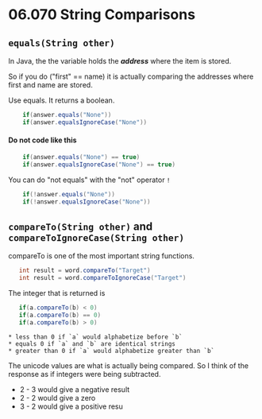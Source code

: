 # 06.070 String Comparisons

## `equals(String other)`

In Java, the the variable holds the ***address*** where the item is stored.

So if you do ("first" == name) it is actually comparing the addresses where first and name are stored.

Use equals.  It returns a boolean.

```java
    if(answer.equals("None"))
    if(answer.equalsIgnoreCase("None"))
```

#### Do not code like this

```java
    if(answer.equals("None") == true)
    if(answer.equalsIgnoreCase("None") == true)
```


You can do "not equals" with the "not" operator `!`

```java
    if(!answer.equals("None"))
    if(!answer.equalsIgnoreCase("None"))
```

## `compareTo(String other)` and `compareToIgnoreCase(String other)`

compareTo is one of the most important string functions.  

```java
   int result = word.compareTo("Target")
   int result = word.compareToIgnoreCase("Target")
```

The integer that is returned is

```java
   if(a.compareTo(b) < 0)
   if(a.compareTo(b) == 0)
   if(a.compareTo(b) > 0)
```

    * less than 0 if `a` would alphabetize before `b`
    * equals 0 if `a` and `b` are identical strings
    * greater than 0 if `a` would alphabetize greater than `b`

The unicode values are what is actually being compared.  So I think of the response as if integers were being subtracted.

* 2 - 3  would give a negative result
* 2 - 2  would give a zero
* 3 - 2  would give a positive resu